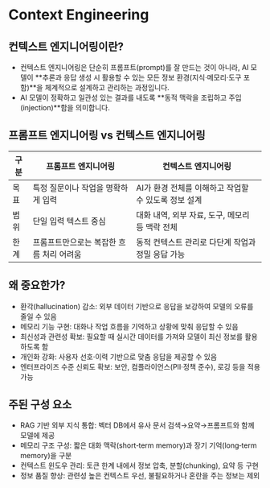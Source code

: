 # Context Engineering

## 컨텍스트 엔지니어링이란?
- 컨텍스트 엔지니어링은 단순히 프롬프트(prompt)를 잘 만드는 것이 아니라, AI 모델이 **추론과 응답 생성 시 활용할 수 있는 모든 정보 환경(지식·메모리·도구 포함)**을 체계적으로 설계하고 관리하는 과정입니다.
- AI 모델이 정확하고 일관성 있는 결과를 내도록 **동적 맥락을 조립하고 주입(injection)**함을 의미합니다.

## 프롬프트 엔지니어링 vs 컨텍스트 엔지니어링

| 구분 | 프롬프트 엔지니어링 | 컨텍스트 엔지니어링 |
|------|----------------------|------------------------|
| 목표 | 특정 질문이나 작업을 명확하게 입력 | AI가 환경 전체를 이해하고 작업할 수 있도록 정보 설계 |
| 범위 | 단일 입력 텍스트 중심 | 대화 내역, 외부 자료, 도구, 메모리 등 맥락 전체 |
| 한계 | 프롬프트만으로는 복잡한 흐름 처리 어려움 | 동적 컨텍스트 관리로 다단계 작업과 정밀 응답 가능 |

## 왜 중요한가?
- 환각(hallucination) 감소: 외부 데이터 기반으로 응답을 보강하여 모델의 오류를 줄일 수 있음
- 메모리 기능 구현: 대화나 작업 흐름을 기억하고 상황에 맞춰 응답할 수 있음
- 최신성과 관련성 확보: 필요할 때 실시간 데이터를 가져와 모델이 최신 정보를 활용하도록 함
- 개인화 강화: 사용자 선호·이력 기반으로 맞춤 응답을 제공할 수 있음
- 엔터프라이즈 수준 신뢰도 확보: 보안, 컴플라이언스(PII·정책 준수), 로깅 등을 적용 가능

## 주된 구성 요소
- RAG 기반 외부 지식 통합: 벡터 DB에서 유사 문서 검색→요약→프롬프트와 함께 모델에 제공
- 메모리 구조 구성: 짧은 대화 맥락(short‑term memory)과 장기 기억(long‑term memory)을 구분
- 컨텍스트 윈도우 관리: 토큰 한계 내에서 정보 압축, 분할(chunking), 요약 등 구현
- 정보 품질 향상: 관련성 높은 컨텍스트 우선, 불필요하거나 혼란을 주는 정보는 제외
